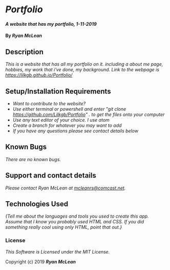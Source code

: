 # _Portfolio_

#### _A website that has my portfolio, 1-11-2019_

#### By _**Ryan McLean**_

## Description

_This is a website that has all my portfolio on it. including a about me page, hobbies, my work that i've done, my background. Link to the webpage is https://lilkgb.github.io/Portfolio/_

## Setup/Installation Requirements

* _Want to contribute to the website?_
* _Use either terminal or powershell and enter "git clone https://github.com/Lilkgb/Portfolio" . to get the files onto your computer_
* _Use any text editor of your choice. I use atom_
* _Create a branch for whatever you may want to add_
* _If you have any questions please see contact details below_

## Known Bugs

_There are no known bugs._

## Support and contact details

_Please contact Ryan McLean at mcleanrs@comcast.net._

## Technologies Used

_{Tell me about the languages and tools you used to create this app. Assume that I know you probably used HTML and CSS. If you did something really cool using only HTML, point that out.}_

### License

*This Software is Licensed under the MIT License.*

Copyright (c) 2019 **_Ryan McLean_**
